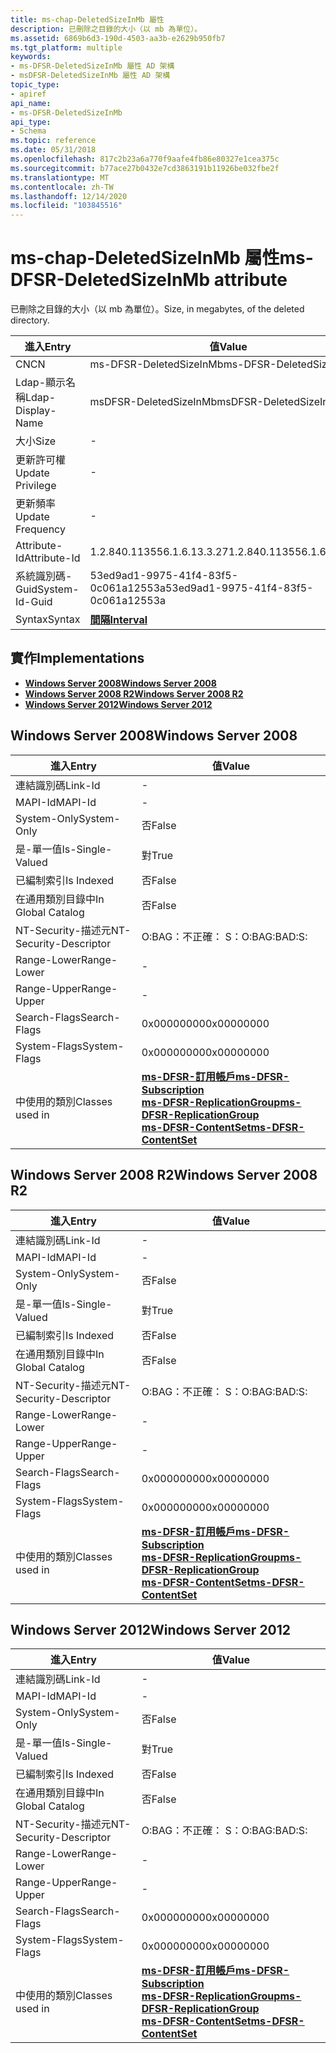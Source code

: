 ```yaml
---
title: ms-chap-DeletedSizeInMb 屬性
description: 已刪除之目錄的大小（以 mb 為單位）。
ms.assetid: 6869b6d3-190d-4503-aa3b-e2629b950fb7
ms.tgt_platform: multiple
keywords:
- ms-DFSR-DeletedSizeInMb 屬性 AD 架構
- msDFSR-DeletedSizeInMb 屬性 AD 架構
topic_type:
- apiref
api_name:
- ms-DFSR-DeletedSizeInMb
api_type:
- Schema
ms.topic: reference
ms.date: 05/31/2018
ms.openlocfilehash: 817c2b23a6a770f9aafe4fb86e80327e1cea375c
ms.sourcegitcommit: b77ace27b0432e7cd3863191b11926be032fbe2f
ms.translationtype: MT
ms.contentlocale: zh-TW
ms.lasthandoff: 12/14/2020
ms.locfileid: "103845516"
---
```

# <a name="ms-dfsr-deletedsizeinmb-attribute"></a><span data-ttu-id="d8a72-105">ms-chap-DeletedSizeInMb 屬性</span><span class="sxs-lookup"><span data-stu-id="d8a72-105">ms-DFSR-DeletedSizeInMb attribute</span></span>

<span data-ttu-id="d8a72-106">已刪除之目錄的大小（以 mb 為單位）。</span><span class="sxs-lookup"><span data-stu-id="d8a72-106">Size, in megabytes, of the deleted directory.</span></span>



| <span data-ttu-id="d8a72-107">進入</span><span class="sxs-lookup"><span data-stu-id="d8a72-107">Entry</span></span> | <span data-ttu-id="d8a72-108">值</span><span class="sxs-lookup"><span data-stu-id="d8a72-108">Value</span></span> |
|-------------------|--------------------------------------|
| <span data-ttu-id="d8a72-109">CN</span><span class="sxs-lookup"><span data-stu-id="d8a72-109">CN</span></span>                | <span data-ttu-id="d8a72-110">ms-DFSR-DeletedSizeInMb</span><span class="sxs-lookup"><span data-stu-id="d8a72-110">ms-DFSR-DeletedSizeInMb</span></span>              |
| <span data-ttu-id="d8a72-111">Ldap-顯示名稱</span><span class="sxs-lookup"><span data-stu-id="d8a72-111">Ldap-Display-Name</span></span> | <span data-ttu-id="d8a72-112">msDFSR-DeletedSizeInMb</span><span class="sxs-lookup"><span data-stu-id="d8a72-112">msDFSR-DeletedSizeInMb</span></span>               |
| <span data-ttu-id="d8a72-113">大小</span><span class="sxs-lookup"><span data-stu-id="d8a72-113">Size</span></span>              | \-                                   |
| <span data-ttu-id="d8a72-114">更新許可權</span><span class="sxs-lookup"><span data-stu-id="d8a72-114">Update Privilege</span></span>  | \-                                   |
| <span data-ttu-id="d8a72-115">更新頻率</span><span class="sxs-lookup"><span data-stu-id="d8a72-115">Update Frequency</span></span>  | \-                                   |
| <span data-ttu-id="d8a72-116">Attribute-Id</span><span class="sxs-lookup"><span data-stu-id="d8a72-116">Attribute-Id</span></span>      | <span data-ttu-id="d8a72-117">1.2.840.113556.1.6.13.3.27</span><span class="sxs-lookup"><span data-stu-id="d8a72-117">1.2.840.113556.1.6.13.3.27</span></span>           |
| <span data-ttu-id="d8a72-118">系統識別碼-Guid</span><span class="sxs-lookup"><span data-stu-id="d8a72-118">System-Id-Guid</span></span>    | <span data-ttu-id="d8a72-119">53ed9ad1-9975-41f4-83f5-0c061a12553a</span><span class="sxs-lookup"><span data-stu-id="d8a72-119">53ed9ad1-9975-41f4-83f5-0c061a12553a</span></span> |
| <span data-ttu-id="d8a72-120">Syntax</span><span class="sxs-lookup"><span data-stu-id="d8a72-120">Syntax</span></span>            | [<span data-ttu-id="d8a72-121">**間隔**</span><span class="sxs-lookup"><span data-stu-id="d8a72-121">**Interval**</span></span>](s-interval.md)       |



## <a name="implementations"></a><span data-ttu-id="d8a72-122">實作</span><span class="sxs-lookup"><span data-stu-id="d8a72-122">Implementations</span></span>

-   [<span data-ttu-id="d8a72-123">**Windows Server 2008**</span><span class="sxs-lookup"><span data-stu-id="d8a72-123">**Windows Server 2008**</span></span>](#windows-server-2008)
-   [<span data-ttu-id="d8a72-124">**Windows Server 2008 R2**</span><span class="sxs-lookup"><span data-stu-id="d8a72-124">**Windows Server 2008 R2**</span></span>](#windows-server-2008-r2)
-   [<span data-ttu-id="d8a72-125">**Windows Server 2012**</span><span class="sxs-lookup"><span data-stu-id="d8a72-125">**Windows Server 2012**</span></span>](#windows-server-2012)

## <a name="windows-server-2008"></a><span data-ttu-id="d8a72-126">Windows Server 2008</span><span class="sxs-lookup"><span data-stu-id="d8a72-126">Windows Server 2008</span></span>



| <span data-ttu-id="d8a72-127">進入</span><span class="sxs-lookup"><span data-stu-id="d8a72-127">Entry</span></span> | <span data-ttu-id="d8a72-128">值</span><span class="sxs-lookup"><span data-stu-id="d8a72-128">Value</span></span> |
|------------------------|--------------------------------------------------------------------------------------------------------------------------------------------------------------------------------------------------------|
| <span data-ttu-id="d8a72-129">連結識別碼</span><span class="sxs-lookup"><span data-stu-id="d8a72-129">Link-Id</span></span>                | \-                                                                                                                                                                                                     |
| <span data-ttu-id="d8a72-130">MAPI-Id</span><span class="sxs-lookup"><span data-stu-id="d8a72-130">MAPI-Id</span></span>                | \-                                                                                                                                                                                                     |
| <span data-ttu-id="d8a72-131">System-Only</span><span class="sxs-lookup"><span data-stu-id="d8a72-131">System-Only</span></span>            | <span data-ttu-id="d8a72-132">否</span><span class="sxs-lookup"><span data-stu-id="d8a72-132">False</span></span>                                                                                                                                                                                                  |
| <span data-ttu-id="d8a72-133">是-單一值</span><span class="sxs-lookup"><span data-stu-id="d8a72-133">Is-Single-Valued</span></span>       | <span data-ttu-id="d8a72-134">對</span><span class="sxs-lookup"><span data-stu-id="d8a72-134">True</span></span>                                                                                                                                                                                                   |
| <span data-ttu-id="d8a72-135">已編制索引</span><span class="sxs-lookup"><span data-stu-id="d8a72-135">Is Indexed</span></span>             | <span data-ttu-id="d8a72-136">否</span><span class="sxs-lookup"><span data-stu-id="d8a72-136">False</span></span>                                                                                                                                                                                                  |
| <span data-ttu-id="d8a72-137">在通用類別目錄中</span><span class="sxs-lookup"><span data-stu-id="d8a72-137">In Global Catalog</span></span>      | <span data-ttu-id="d8a72-138">否</span><span class="sxs-lookup"><span data-stu-id="d8a72-138">False</span></span>                                                                                                                                                                                                  |
| <span data-ttu-id="d8a72-139">NT-Security-描述元</span><span class="sxs-lookup"><span data-stu-id="d8a72-139">NT-Security-Descriptor</span></span> | <span data-ttu-id="d8a72-140">O:BAG：不正確： S：</span><span class="sxs-lookup"><span data-stu-id="d8a72-140">O:BAG:BAD:S:</span></span>                                                                                                                                                                                           |
| <span data-ttu-id="d8a72-141">Range-Lower</span><span class="sxs-lookup"><span data-stu-id="d8a72-141">Range-Lower</span></span>            | \-                                                                                                                                                                                                     |
| <span data-ttu-id="d8a72-142">Range-Upper</span><span class="sxs-lookup"><span data-stu-id="d8a72-142">Range-Upper</span></span>            | \-                                                                                                                                                                                                     |
| <span data-ttu-id="d8a72-143">Search-Flags</span><span class="sxs-lookup"><span data-stu-id="d8a72-143">Search-Flags</span></span>           | <span data-ttu-id="d8a72-144">0x00000000</span><span class="sxs-lookup"><span data-stu-id="d8a72-144">0x00000000</span></span>                                                                                                                                                                                             |
| <span data-ttu-id="d8a72-145">System-Flags</span><span class="sxs-lookup"><span data-stu-id="d8a72-145">System-Flags</span></span>           | <span data-ttu-id="d8a72-146">0x00000000</span><span class="sxs-lookup"><span data-stu-id="d8a72-146">0x00000000</span></span>                                                                                                                                                                                             |
| <span data-ttu-id="d8a72-147">中使用的類別</span><span class="sxs-lookup"><span data-stu-id="d8a72-147">Classes used in</span></span>        | [<span data-ttu-id="d8a72-148">**ms-DFSR-訂用帳戶**</span><span class="sxs-lookup"><span data-stu-id="d8a72-148">**ms-DFSR-Subscription**</span></span>](c-msdfsr-subscription.md)<br/> [<span data-ttu-id="d8a72-149">**ms-DFSR-ReplicationGroup**</span><span class="sxs-lookup"><span data-stu-id="d8a72-149">**ms-DFSR-ReplicationGroup**</span></span>](c-msdfsr-replicationgroup.md)<br/> [<span data-ttu-id="d8a72-150">**ms-DFSR-ContentSet**</span><span class="sxs-lookup"><span data-stu-id="d8a72-150">**ms-DFSR-ContentSet**</span></span>](c-msdfsr-contentset.md)<br/> |



## <a name="windows-server-2008-r2"></a><span data-ttu-id="d8a72-151">Windows Server 2008 R2</span><span class="sxs-lookup"><span data-stu-id="d8a72-151">Windows Server 2008 R2</span></span>



| <span data-ttu-id="d8a72-152">進入</span><span class="sxs-lookup"><span data-stu-id="d8a72-152">Entry</span></span> | <span data-ttu-id="d8a72-153">值</span><span class="sxs-lookup"><span data-stu-id="d8a72-153">Value</span></span> |
|------------------------|--------------------------------------------------------------------------------------------------------------------------------------------------------------------------------------------------------|
| <span data-ttu-id="d8a72-154">連結識別碼</span><span class="sxs-lookup"><span data-stu-id="d8a72-154">Link-Id</span></span>                | \-                                                                                                                                                                                                     |
| <span data-ttu-id="d8a72-155">MAPI-Id</span><span class="sxs-lookup"><span data-stu-id="d8a72-155">MAPI-Id</span></span>                | \-                                                                                                                                                                                                     |
| <span data-ttu-id="d8a72-156">System-Only</span><span class="sxs-lookup"><span data-stu-id="d8a72-156">System-Only</span></span>            | <span data-ttu-id="d8a72-157">否</span><span class="sxs-lookup"><span data-stu-id="d8a72-157">False</span></span>                                                                                                                                                                                                  |
| <span data-ttu-id="d8a72-158">是-單一值</span><span class="sxs-lookup"><span data-stu-id="d8a72-158">Is-Single-Valued</span></span>       | <span data-ttu-id="d8a72-159">對</span><span class="sxs-lookup"><span data-stu-id="d8a72-159">True</span></span>                                                                                                                                                                                                   |
| <span data-ttu-id="d8a72-160">已編制索引</span><span class="sxs-lookup"><span data-stu-id="d8a72-160">Is Indexed</span></span>             | <span data-ttu-id="d8a72-161">否</span><span class="sxs-lookup"><span data-stu-id="d8a72-161">False</span></span>                                                                                                                                                                                                  |
| <span data-ttu-id="d8a72-162">在通用類別目錄中</span><span class="sxs-lookup"><span data-stu-id="d8a72-162">In Global Catalog</span></span>      | <span data-ttu-id="d8a72-163">否</span><span class="sxs-lookup"><span data-stu-id="d8a72-163">False</span></span>                                                                                                                                                                                                  |
| <span data-ttu-id="d8a72-164">NT-Security-描述元</span><span class="sxs-lookup"><span data-stu-id="d8a72-164">NT-Security-Descriptor</span></span> | <span data-ttu-id="d8a72-165">O:BAG：不正確： S：</span><span class="sxs-lookup"><span data-stu-id="d8a72-165">O:BAG:BAD:S:</span></span>                                                                                                                                                                                           |
| <span data-ttu-id="d8a72-166">Range-Lower</span><span class="sxs-lookup"><span data-stu-id="d8a72-166">Range-Lower</span></span>            | \-                                                                                                                                                                                                     |
| <span data-ttu-id="d8a72-167">Range-Upper</span><span class="sxs-lookup"><span data-stu-id="d8a72-167">Range-Upper</span></span>            | \-                                                                                                                                                                                                     |
| <span data-ttu-id="d8a72-168">Search-Flags</span><span class="sxs-lookup"><span data-stu-id="d8a72-168">Search-Flags</span></span>           | <span data-ttu-id="d8a72-169">0x00000000</span><span class="sxs-lookup"><span data-stu-id="d8a72-169">0x00000000</span></span>                                                                                                                                                                                             |
| <span data-ttu-id="d8a72-170">System-Flags</span><span class="sxs-lookup"><span data-stu-id="d8a72-170">System-Flags</span></span>           | <span data-ttu-id="d8a72-171">0x00000000</span><span class="sxs-lookup"><span data-stu-id="d8a72-171">0x00000000</span></span>                                                                                                                                                                                             |
| <span data-ttu-id="d8a72-172">中使用的類別</span><span class="sxs-lookup"><span data-stu-id="d8a72-172">Classes used in</span></span>        | [<span data-ttu-id="d8a72-173">**ms-DFSR-訂用帳戶**</span><span class="sxs-lookup"><span data-stu-id="d8a72-173">**ms-DFSR-Subscription**</span></span>](c-msdfsr-subscription.md)<br/> [<span data-ttu-id="d8a72-174">**ms-DFSR-ReplicationGroup**</span><span class="sxs-lookup"><span data-stu-id="d8a72-174">**ms-DFSR-ReplicationGroup**</span></span>](c-msdfsr-replicationgroup.md)<br/> [<span data-ttu-id="d8a72-175">**ms-DFSR-ContentSet**</span><span class="sxs-lookup"><span data-stu-id="d8a72-175">**ms-DFSR-ContentSet**</span></span>](c-msdfsr-contentset.md)<br/> |



## <a name="windows-server-2012"></a><span data-ttu-id="d8a72-176">Windows Server 2012</span><span class="sxs-lookup"><span data-stu-id="d8a72-176">Windows Server 2012</span></span>



| <span data-ttu-id="d8a72-177">進入</span><span class="sxs-lookup"><span data-stu-id="d8a72-177">Entry</span></span> | <span data-ttu-id="d8a72-178">值</span><span class="sxs-lookup"><span data-stu-id="d8a72-178">Value</span></span> |
|------------------------|--------------------------------------------------------------------------------------------------------------------------------------------------------------------------------------------------------|
| <span data-ttu-id="d8a72-179">連結識別碼</span><span class="sxs-lookup"><span data-stu-id="d8a72-179">Link-Id</span></span>                | \-                                                                                                                                                                                                     |
| <span data-ttu-id="d8a72-180">MAPI-Id</span><span class="sxs-lookup"><span data-stu-id="d8a72-180">MAPI-Id</span></span>                | \-                                                                                                                                                                                                     |
| <span data-ttu-id="d8a72-181">System-Only</span><span class="sxs-lookup"><span data-stu-id="d8a72-181">System-Only</span></span>            | <span data-ttu-id="d8a72-182">否</span><span class="sxs-lookup"><span data-stu-id="d8a72-182">False</span></span>                                                                                                                                                                                                  |
| <span data-ttu-id="d8a72-183">是-單一值</span><span class="sxs-lookup"><span data-stu-id="d8a72-183">Is-Single-Valued</span></span>       | <span data-ttu-id="d8a72-184">對</span><span class="sxs-lookup"><span data-stu-id="d8a72-184">True</span></span>                                                                                                                                                                                                   |
| <span data-ttu-id="d8a72-185">已編制索引</span><span class="sxs-lookup"><span data-stu-id="d8a72-185">Is Indexed</span></span>             | <span data-ttu-id="d8a72-186">否</span><span class="sxs-lookup"><span data-stu-id="d8a72-186">False</span></span>                                                                                                                                                                                                  |
| <span data-ttu-id="d8a72-187">在通用類別目錄中</span><span class="sxs-lookup"><span data-stu-id="d8a72-187">In Global Catalog</span></span>      | <span data-ttu-id="d8a72-188">否</span><span class="sxs-lookup"><span data-stu-id="d8a72-188">False</span></span>                                                                                                                                                                                                  |
| <span data-ttu-id="d8a72-189">NT-Security-描述元</span><span class="sxs-lookup"><span data-stu-id="d8a72-189">NT-Security-Descriptor</span></span> | <span data-ttu-id="d8a72-190">O:BAG：不正確： S：</span><span class="sxs-lookup"><span data-stu-id="d8a72-190">O:BAG:BAD:S:</span></span>                                                                                                                                                                                           |
| <span data-ttu-id="d8a72-191">Range-Lower</span><span class="sxs-lookup"><span data-stu-id="d8a72-191">Range-Lower</span></span>            | \-                                                                                                                                                                                                     |
| <span data-ttu-id="d8a72-192">Range-Upper</span><span class="sxs-lookup"><span data-stu-id="d8a72-192">Range-Upper</span></span>            | \-                                                                                                                                                                                                     |
| <span data-ttu-id="d8a72-193">Search-Flags</span><span class="sxs-lookup"><span data-stu-id="d8a72-193">Search-Flags</span></span>           | <span data-ttu-id="d8a72-194">0x00000000</span><span class="sxs-lookup"><span data-stu-id="d8a72-194">0x00000000</span></span>                                                                                                                                                                                             |
| <span data-ttu-id="d8a72-195">System-Flags</span><span class="sxs-lookup"><span data-stu-id="d8a72-195">System-Flags</span></span>           | <span data-ttu-id="d8a72-196">0x00000000</span><span class="sxs-lookup"><span data-stu-id="d8a72-196">0x00000000</span></span>                                                                                                                                                                                             |
| <span data-ttu-id="d8a72-197">中使用的類別</span><span class="sxs-lookup"><span data-stu-id="d8a72-197">Classes used in</span></span>        | [<span data-ttu-id="d8a72-198">**ms-DFSR-訂用帳戶**</span><span class="sxs-lookup"><span data-stu-id="d8a72-198">**ms-DFSR-Subscription**</span></span>](c-msdfsr-subscription.md)<br/> [<span data-ttu-id="d8a72-199">**ms-DFSR-ReplicationGroup**</span><span class="sxs-lookup"><span data-stu-id="d8a72-199">**ms-DFSR-ReplicationGroup**</span></span>](c-msdfsr-replicationgroup.md)<br/> [<span data-ttu-id="d8a72-200">**ms-DFSR-ContentSet**</span><span class="sxs-lookup"><span data-stu-id="d8a72-200">**ms-DFSR-ContentSet**</span></span>](c-msdfsr-contentset.md)<br/> |



 

 





